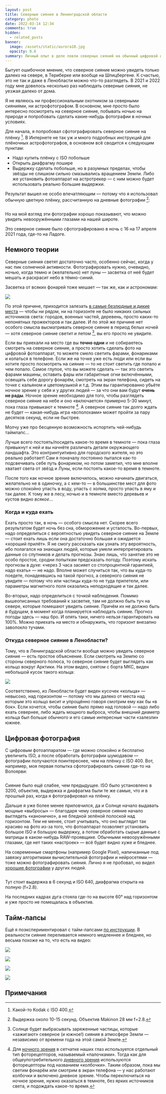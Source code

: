 ```yaml
---
layout: post
title: Северные сияния в Ленинградской области
category: photo
date: 2022-03-14 12:34
comments: true
hidden:
  - related_posts
banner:
  image: /assets/static/aurora10.jpg
  opacity: 0.6
summary: Личный опыт в деле ловли северных сияний на обычный цифровой фотоаппарат. С примерами.
---
```


Бытует ошибочное мнение, что северное сияние можно увидеть только далеко
на севере, в Териберке или вообще на Шпицбергене. К счастью, это не так
и даже в Ленобласти можно что-то разглядеть. В 2021 и 2022 году мне
довелось несколько раз наблюдать северные сияния, не уезжая далеко от
дома.

Я не являюсь ни профессиональным охотником за северными сияниями, ни
астрофотографом. В основном, мне просто было интересно посмотреть на
северное сияние, побывать ночью на природе и попробовать сделать
какие-нибудь фотографии в ночных условиях.

Для начала, я попробовал сфотографировать северное сияние на плёнку
[^1]. В Интернете не так уж и много подробных инструкций для плёночных
астрофотографов, в основном всё сводится к следующим пунктам:

- Надо купить плёнку с ISO побольше
- Открыть диафрагму пошире
- Выдержку сделать побольше, но в разумных пределах, чтобы звёзды не
  слишком сильно смазывались вращением Земли. Либо же установить
  фотоаппарат на астротрекер — с ним можно будет использовать реально
  большие выдержки.

Результат вышел не особо впечатляющим — потому что я использовал обычную
цветную плёнку, рассчитанную на дневные фотографии [^2]:

<div class="ladoga"><div>
    <a href="/assets/static/ladoga1.jpg" data-lightbox="ladoga">
        <img data-lazy="/assets/static/ladoga1-thumb.jpg"/>
    </a>
</div>
<div>
    <a href="/assets/static/ladoga2.jpg" data-lightbox="ladoga">
        <img data-lazy="/assets/static/ladoga2-thumb.jpg"/>
    </a>
</div>
<div>
    <a href="/assets/static/ladoga3.jpg" data-lightbox="ladoga">
        <img data-lazy="/assets/static/ladoga3-thumb.jpg"/>
    </a>
</div>
<div>
    <a href="/assets/static/ladoga4.jpg" data-lightbox="ladoga">
        <img data-lazy="/assets/static/ladoga4-thumb.jpg"/>
    </a>
</div>
</div><script type="text/javascript">
    $(document).ready(function(){
        $('.ladoga').slick({
            infinite: false,
            lazyLoad: 'ondemand',
            dots: true
        });
    });
</script>

Но на мой взгляд эти фотографии хорошо показывают, что можно увидеть
невооружёнными глазами на нашей широте.

Это северное сияние было сфотографировано в ночь с 16 на 17 апреля 2021
года, где-то на Ладоге.

## Немного теории

Северные сияния светят достаточно часто, особенно сейчас, когда у нас
пик солнечной активности. Фотографировать нужно, очевидно, ночью, когда
темно и (желательно) нет луны — засветка от неё будет мешать и раскрасит
небо в тёмно-синий.

Засветка от всяких фонарей тоже мешает — так же, как и астрономам:

![](https://www.youtube.com/watch?v=iCHUHcU3Jmk)

По этой причине, приходится залезать [в самые безлюдные и дикие
места](https://www.lightpollutionmap.info) — чтобы ни рядом, ни на
горизонте не было никаких сильных источников света: городов, военных
частей, деревень, просто каких-то непонятных прожекторов и так далее. И
по этой же причине нет особого смысла высматривать северное сияние в
период белых ночей — хотя северное сияние светит и летом [^3], вы его
просто не увидите.

Если вы приехали на место где вы **точно одни** и не собираетесь
смотреть на северное сияние, а просто хотить сделать фото на цифровой
фотоаппарат, то можете смело светить фарами, фонариками и копаться в
телефоне. Если же на точке уже есть люди или если вы хотите просто
посмотреть на сияние — то не стоит светить где попало и чем попало.
Самое глупое, что вы можете сделать — так это светить фарами машины,
оставить фары или габаритные огни включёнными, освещать себе дорогу
фонарём, смотреть на экран телефона, сидеть на точке с кальяном и
цветомузыкой и т.д. Этим вы гарантированно убьёте ночное зрение у себя и
у других людей — за что они вам будут **очень не рады**. Ночное зрение
необходимо для того, чтобы разглядеть северное сияние на небе и оно
«включается» примерно 5-30 минут, пока глаза привыкают к темноте [^4]. А
северное сияние так долго ждать не будет — какая-нибудь игра
«всполохами» может пройти за пару десятков секунд, если не быстрее.

Молчу уже про бесценную возможность испортить чей-нибудь таймлапс…

Лучше всего постоять/посидеть какое-то время в темноте — пока глаза
привыкнут к ней и вы начнёте различать детали окружающего ландшафта. Это
контринтуитивно для городского жителя, но это реально работает! Сам я
поначалу постоянно пытался как-то подсвечивать себе путь фонариком, но
потом заметил, что мне вполне хватает света от звёзд и Луны, если
постоять какое-то время в темноте.

После того как ночное зрение включилось, можно начинать двигаться,
желательно не в одиночку, а с кем-то — в большинстве мест для фото можно
спокойно упасть в воду, упасть с холма, просто упасть в яму и так далее.
К тому же в лесу, ночью и в темноте вместо деревьев и кустов видно
*всякое*…

### Когда и куда ехать

Ехать просто так, в ночь — особого смысла нет. Скорее всего результатом
будет ночь без сна, обморожение и усталость. Во-первых, надо
определиться с вероятностью увидеть северное сияние на Земле — стоит
ехать лишь если она достаточно большая и ожидается «хороший прилёт». Я
не смогу рассказать как узнать эту вероятность, ибо полагался на знающих
людей, которые умели интерпретировать данные со спутников и делать
прогнозы. Знаю лишь, что занятие это не особо простое, сродни попыткам
предсказать погоду. Поэтому искать прогнозы в духе: «через 3 часа
засияет со стопроцентной гарантией, надо ехать» — не надо. Вполне может
случиться так, что вы куда-то поедете, понадеявшись на такой прогноз, а
северного сияния не увидите — потому что или частицы куда-то не туда
прилетели, или параметры магнитного поля оказались неподходящие и так
далее.

Во-вторых, надо определиться с точкой наблюдения. Помимо вышеописанных
требований к засветке, там не должно быть туч на севере, которые
помешают увидеть сияние. Причём их не должно быть *в будущем*, в момент
когда планируется наблюдать сияние. Прогноз погоды здесь — наш бро. И
опять таки, ничего нельзя гарантировать на 100%. Можно приехать на место
и обнаружить, что горизонт внезапно заволокло тучами.

### Откуда северное сияние в Ленобласти?

Тому, что в Ленинградской области вообще можно увидеть северное сияние —
есть простое объяснение. Если смотреть на Землю со стороны северного
полюса, то северное сияние будет выглядеть как кольцо вокруг Арктики. На
этом видео, снятом с борта МКС, виден небольшой кусок такого кольца:

![](https://www.youtube.com/watch?v=ogtKe7N05F0)

Соответственно, из Ленобласти будет виден кусочек «кольца» — невысоко,
над горизонтом — потому что мы далеко от места над которым это кольцо
висит и упрощённо говоря смотрим ему как бы «в бок». Если хочется, чтобы
сияние было прямо над головой — надо либо ехать севернее, либо ждать
мощного выброса, чтобы внешний диаметр кольца был больше обычного и его
самые интересные части «залезли» южнее.

## Цифровая фотография

С цифровым фотоаппаратом — где можно спокойно и бесплатно увеличить ISO,
а после обработать фотографии шумодавом — фотографии получаются
поинтереснее, чем на плёнку с ISO 400. Вот, например, моя первая попытка
сфотографировать сияние где-то на Волоярви:

<div class="volo"><div>
    <a href="/assets/static/volo1.jpg" data-lightbox="volo">
        <img data-lazy="/assets/static/volo1-thumb.jpg"/>
    </a>
</div>
<div>
    <a href="/assets/static/volo2.jpg" data-lightbox="volo">
        <img data-lazy="/assets/static/volo2-thumb.jpg"/>
    </a>
</div>
<div>
    <a href="/assets/static/volo3.jpg" data-lightbox="volo">
        <img data-lazy="/assets/static/volo3-thumb.jpg"/>
    </a>
</div>
</div><script type="text/javascript">
    $(document).ready(function(){
        $('.volo').slick({
            infinite: false,
            lazyLoad: 'ondemand',
            dots: true
        });
    });
</script>

Сияние было ещё слабее, чем предыдущее. ISO было установлено в 3200,
объектив, выдержка и диафрагма были те же самые, что и в прошлый раз,
когда я фотографировал на плёнку.

Дальше я уже более менее приловчился, да и Солнце начало выдавать мощные
«выбросы» — благодаря чему северное сияние начало выглядеть «канонично»,
а не бледной зелёной полоской над горизонтом. Тем не менее, стоит
учитывать, что оно выглядит так красиво на фото из-за того, что
фотоаппарат позволяет установить большое ISO и большую выдержку, а потом
обработать сырые данные с матрицы в каком-нибудь RAW-проявщике. Обычными
невооружёнными глазами, где нет таких «настроек» — всё будет видно хуже
и бледнее.

На современные смартфоны (например Google Pixel), напичканные под
завязку алгоритмами вычислительной фотографии и нейросетями — тоже можно
фотографировать сияния. Лично я не пробовал, но видел [хорошие
фотографии](https://www.instagram.com/p/CoHUaqFIzKy/) у других людей.

<div class="aurora"><div>
    <a href="/assets/static/aurora1.jpg" data-lightbox="aurora">
        <img data-lazy="/assets/static/aurora1-thumb.jpg"/>
    </a>
</div>
<div>
    <a href="/assets/static/aurora2.jpg" data-lightbox="aurora">
        <img data-lazy="/assets/static/aurora2-thumb.jpg"/>
    </a>
</div>
<div>
    <a href="/assets/static/aurora3.jpg" data-lightbox="aurora">
        <img data-lazy="/assets/static/aurora3-thumb.jpg"/>
    </a>
</div>
<div>
    <a href="/assets/static/aurora4.jpg" data-lightbox="aurora">
        <img data-lazy="/assets/static/aurora4-thumb.jpg"/>
    </a>
</div>
<div>
    <a href="/assets/static/aurora5.jpg" data-lightbox="aurora">
        <img data-lazy="/assets/static/aurora5-thumb.jpg"/>
    </a>
</div>
<div>
    <a href="/assets/static/aurora6.jpg" data-lightbox="aurora">
        <img data-lazy="/assets/static/aurora6-thumb.jpg"/>
    </a>
</div>
<div>
    <a href="/assets/static/aurora7.jpg" data-lightbox="aurora">
        <img data-lazy="/assets/static/aurora7-thumb.jpg"/>
    </a>
</div>
<div>
    <a href="/assets/static/aurora8.jpg" data-lightbox="aurora">
        <img data-lazy="/assets/static/aurora8-thumb.jpg"/>
    </a>
</div>
<div>
    <a href="/assets/static/aurora9.jpg" data-lightbox="aurora">
        <img data-lazy="/assets/static/aurora9-thumb.jpg"/>
    </a>
</div>
<div>
    <a href="/assets/static/aurora10.jpg" data-lightbox="aurora">
        <img data-lazy="/assets/static/aurora10-thumb.jpg"/>
    </a>
</div>
<div>
    <a href="/assets/static/aurora11.jpg" data-lightbox="aurora">
        <img data-lazy="/assets/static/aurora11-thumb.jpg"/>
    </a>
</div>
<div>
    <a href="/assets/static/aurora12.jpg" data-lightbox="aurora">
        <img data-lazy="/assets/static/aurora12-thumb.jpg"/>
    </a>
</div>
</div><script type="text/javascript">
    $(document).ready(function(){
        $('.aurora').slick({
            infinite: false,
            lazyLoad: 'ondemand',
            dots: true
        });
    });
</script>

Тут стоит выдержка в 6 секунд и ISO 640, диафрагма открыта на полную
(f=2.8).

На последних кадрах дуга стояла где-то на высоте 60° над горизонтом и
уже просто не помещалась в объектив.

## Тайм-лапсы

Ещё я поэкспериментировал с тайм-лапсами [по
инструкции](https://eugene-andrienko.com/photo/2022/01/16/timelapse-on-olympus).
В реальности сияние переливается немного медленнее и бледнее, но весьма
похоже на то, что есть на видео:

![](https://www.youtube.com/watch?v=45TTpScYtJg)

![](https://www.youtube.com/watch?v=L9Pp35BSYl0)

![](https://www.youtube.com/watch?v=E_9f0Lj62RU)

![](https://www.youtube.com/watch?v=tELZvA5mvrY)

## Примечания

[^1]: Какой-то Kodak с ISO 400.

[^2]: Выдержка около 10-15 секунд. Объектив Makinon 28 мм f=2.8.

[^3]: Солнце будет выбрасывать заряженные частицы, которые «зажигают»
    северное (и южное!) сияния в атмосфере Земли — независимо от времени
    года на этой самой Земле.

[^4]: Для [ночного
    зрения](https://en.wikipedia.org/wiki/Scotopic_vision) в сетчатке
    наших глаз используется отдельный тип фоторецепторов, называемый
    «палочками». Тогда как для общеупотребительного [дневного
    зрения](https://en.wikipedia.org/wiki/Photopic_vision) используются
    фоторецепторы под названием «колбочки». Таким образом, пока мы
    светим фонарём или смотрим в экран телефона — у нас работают
    колбочки и включено дневное зрение. Чтобы переключиться на ночное
    зрение, нужно оказаться в темноте, без ярких источников света, и
    подождать какое-то время.
